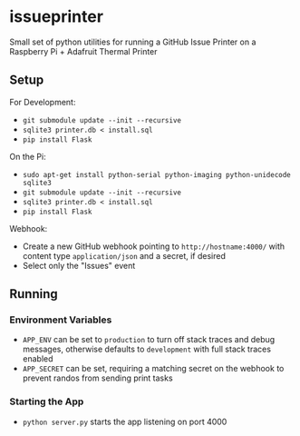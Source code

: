 # issueprinter
Small set of python utilities for running a GitHub Issue Printer on a Raspberry Pi + Adafruit Thermal Printer

## Setup

For Development:
* `git submodule update --init --recursive`
* `sqlite3 printer.db < install.sql`
* `pip install Flask`

On the Pi:
* `sudo apt-get install python-serial python-imaging python-unidecode sqlite3`
* `git submodule update --init --recursive`
* `sqlite3 printer.db < install.sql`
* `pip install Flask`

Webhook:
* Create a new GitHub webhook pointing to `http://hostname:4000/` with content type `application/json` and a secret, if desired
* Select only the "Issues" event

## Running

### Environment Variables

* `APP_ENV` can be set to `production` to turn off stack traces and debug messages, otherwise defaults to `development` with full stack traces enabled
* `APP_SECRET` can be set, requiring a matching secret on the webhook to prevent randos from sending print tasks

### Starting the App

* `python server.py` starts the app listening on port 4000
